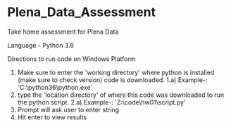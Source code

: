 # Plena_Data_Assessment
Take home assessment for Plena Data

Language - Python 3.6

Directions to run code on Windows Platform
1. Make sure to enter the 'working directory' where python is installed (make sure to check version) code is downloaded.
1.a).Example-: 'C:\python36\python.exe'
2. type the 'location directory' of where this code was downloaded to run the python script.
2.a).Example-: 'Z:\code\hw01\script.py'
3. Prompt will ask user to enter string
4. Hit enter to view results

